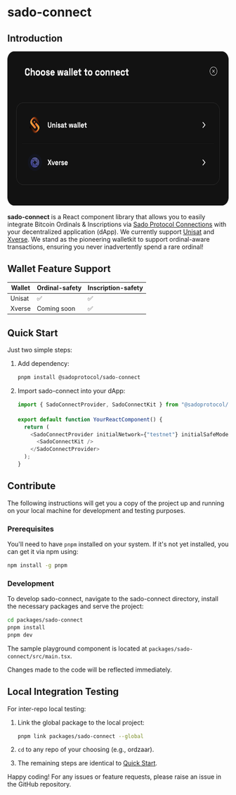 # sado-connect

## Introduction

<img src="preview.png" alt="Preview" width="605" height="350"/>

**sado-connect** is a React component library that allows you to easily integrate Bitcoin Ordinals & Inscriptions via [Sado Protocol Connections](https://sado.space) with your decentralized application (dApp). We currently support [Unisat](https://unisat.io) and [Xverse](https://www.xverse.app). We stand as the pioneering walletkit to support ordinal-aware transactions, ensuring you never inadvertently spend a rare ordinal!

## Wallet Feature Support

| Wallet | Ordinal-safety | Inscription-safety |
| ------ | -------------- | ------------------ |
| Unisat | ✅             | ✅                 |
| Xverse | Coming soon    | ✅                 |

## Quick Start

Just two simple steps:

1.  Add dependency:

    ```bash
    pnpm install @sadoprotocol/sado-connect
    ```

2.  Import sado-connect into your dApp:

    ```javascript
    import { SadoConnectProvider, SadoConnectKit } from "@sadoprotocol/sado-connect";

    export default function YourReactComponent() {
      return (
        <SadoConnectProvider initialNetwork={"testnet"} initialSafeMode={true}>
          <SadoConnectKit />
        </SadoConnectProvider>
      );
    }
    ```

## Contribute

The following instructions will get you a copy of the project up and running on your local machine for development and testing purposes.

### Prerequisites

You'll need to have `pnpm` installed on your system. If it's not yet installed, you can get it via npm using:

```bash
npm install -g pnpm
```

### Development

To develop sado-connect, navigate to the sado-connect directory, install the necessary packages and serve the project:

```bash
cd packages/sado-connect
pnpm install
pnpm dev
```

The sample playground component is located at `packages/sado-connect/src/main.tsx`.

Changes made to the code will be reflected immediately.

## Local Integration Testing

For inter-repo local testing:

1. Link the global package to the local project:

   ```bash
   pnpm link packages/sado-connect --global
   ```

2. `cd` to any repo of your choosing (e.g., ordzaar).

3. The remaining steps are identical to [Quick Start](#quick-start).

Happy coding! For any issues or feature requests, please raise an issue in the GitHub repository.
